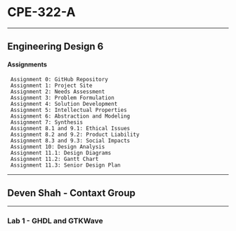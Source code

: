 # CPE-322-A 
_________________________________
## Engineering Design 6
#### Assignments
     Assignment 0: GitHub Repository
     Assignment 1: Project Site
     Assignment 2: Needs Assessment
     Assignment 3: Problem Formulation
     Assignment 4: Solution Development
     Assignment 5: Intellectual Properties
     Assignment 6: Abstraction and Modeling
     Assignment 7: Synthesis
     Assignment 8.1 and 9.1: Ethical Issues
     Assignment 8.2 and 9.2: Product Liability
     Assignment 8.3 and 9.3: Social Impacts
     Assignment 10: Design Analysis
     Assignment 11.1: Design Diagrams
     Assignment 11.2: Gantt Chart
     Assignment 11.3: Senior Design Plan
_______________________________
## Deven Shah - Contaxt Group
_______________________________________
### Lab 1 - GHDL and GTKWave
